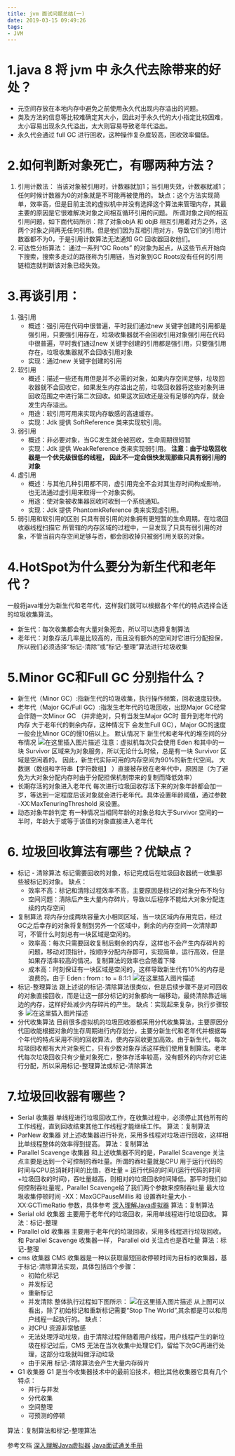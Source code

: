 ```yaml
---
title: jvm 面试问题总结(一)
date: 2019-03-15 09:49:26
tags:
- JVM
---
```



# 1.java 8 将 jvm 中 永久代去除带来的好处？
* 元空间存放在本地内存中避免之前使用永久代出现内存溢出的问题。
* 类及方法的信息等比较难确定其大小，因此对于永久代的大小指定比较困难，太小容易出现永久代溢出，太大则容易导致老年代溢出。
* 永久代会通过 full GC 进行回收，这种操作复杂度较高，回收效率偏低。
# 2.如何判断对象死亡，有哪两种方法？
1. 引用计数法：
当该对象被引用时，计数器就加1；当引用失效，计数器就减1；任何时候计数器为0的对象就是不可能再被使用的。
缺点：这个方法实现简单，效率高，但是目前主流的虚拟机中并没有选择这个算法来管理内存，其最主要的原因是它很难解决对象之间相互循环引用的问题。 所谓对象之间的相互引用问题，如下面代码所示：除了对象objA 和 objB 相互引用着对方之外，这两个对象之间再无任何引用。但是他们因为互相引用对方，导致它们的引用计数器都不为0，于是引用计数算法无法通知 GC 回收器回收他们。
2. 可达性分析算法：
通过一系列“GC Roots” 的对象为起点，从这些节点开始向下搜索，搜索多走过的路径称为引用链，当对象到GC Roots没有任何的引用链相连就判断该对象已经失效。
# 3.再谈引用：
1. 强引用
	* 概述：强引用在代码中很普遍，平时我们通过new 关键字创建的引用都是强引用，只要强引用存在，垃圾收集器就不会回收引用对象强引用在代码中很普遍，平时我们通过new 关键字创建的引用都是强引用，只要强引用存在，垃圾收集器就不会回收引用对象
	* 实现：通过new 关键字创建的引用
2. 软引用
	* 概述：描述一些还有用但是并不必需的对象，如果内存空间足够，垃圾回收器就不会回收它，如果发生内存溢出之前，垃圾回收器将这些对象列进回收范围之中进行第二次回收。如果这次回收还是没有足够的内存，就会发生内存溢出。
	* 用途：软引用可用来实现内存敏感的高速缓存。
	* 实现：Jdk 提供 SoftReference 类来实现软引用。
3. 弱引用
   * 概述：非必要对象，当GC发生就会被回收，生命周期很短暂
   * 实现：Jdk 提供 WeakReference 类来实现弱引用。
   **注意：由于垃圾回收器是一个优先级很低的线程， 因此不一定会很快发现那些只具有弱引用的对象**
4. 虚引用
	* 概述：与其他几种引用都不同，虚引用完全不会对其生存时间构成影响，也无法通过虚引用来取得一个对象实例。
	* 用途：使对象被收集器回收时收到一个系统通知。
	* 实现：Jdk 提供 PhantomkReference 类来实现虚引用。
5. 弱引用和软引用的区别
只具有弱引用的对象拥有更短暂的生命周期。在垃圾回收器线程扫描它 所管辖的内存区域的过程中，一旦发现了只具有弱引用的对象，不管当前内存空间足够与否，都会回收掉只被弱引用关联的对象。
# 4.HotSpot为什么要分为新生代和老年代？
一般将java堆分为新生代和老年代，这样我们就可以根据各个年代的特点选择合适的垃圾收集算法。
* 新生代：每次收集都会有大量对象死去，所以可以选择复制算法
* 老年代：对象存活几率是比较高的，而且没有额外的空间对它进行分配担保，所以我们必须选择“标记-清除”或“标记-整理”算法进行垃圾收集
# 5.Minor GC和Full GC 分别指什么？
* 新生代（Minor GC）:指新生代的垃圾收集，执行操作频繁，回收速度较快。
* 老年代（Major GC/Full GC）:指发生老年代的垃圾回收，出现Major GC经常会伴随一次Minor GC （并非绝对，只有当发生Major GC时 晋升到老年代的内存 大于老年代的剩余内存，这种情况下 会发生Full GC），Major GC的速度一般会比Minor GC的慢10倍以上。
默认情况下 新生代和老年代的堆空间的分布情况
![在这里插入图片描述](https://img.mupaie.com/20190228151004551.png)
注意：虚拟机每次只会使用 Eden 和其中的一块 Survivor 区域来为对象服务，所以无论什么时候，总是有一块 Survivor 区域是空闲着的。 因此，新生代实际可用的内存空间为90%的新生代空间。
大数据（数组和字符串【字符数组】 ）直接被存放在老年代中，原因是（为了避免为大对象分配内存时由于分配担保机制带来的复制而降低效率）
* 长期存活的对象进入老年代
每次进行垃圾回收存活下来的对象年龄都会加一岁，等达到一定程度后该对象就会进行老年代。具体设置年龄阈值，通过参数 -XX:MaxTenuringThreshold 来设置。
* 动态对象年龄判定
有一种情况当相同年龄的对象总和大于Survivor 空间的一半时，年龄大于或等于该值的对象直接进入老年代
# 6. 垃圾回收算法有哪些？优缺点？
* 标记 - 清除算法
标记需要回收的对象，标记完成后在垃圾回收器统一收集那些被标记的对象。
缺点：
  * 效率不高：标记和清除过程效率不高，主要原因是标记的对象分布不均匀
  * 空间问题：清除后产生大量内存碎片，导致以后程序不能给大对象分配连续的内存空间
* 复制算法
将内存分成两块容量大小相同区域，当一块区域内存用完后，经过GC之后幸存的对象将复制到另外一个区域中，剩余的内存空间一次清除即可，不管什么时刻总有一块区域是空闲的。
	* 效率高：每次只需要回收复制后剩余的内存，这样也不会产生内存碎片的问题，移动对顶指针，按顺序分配内存即可，实现简单，运行高效，但是如果存活率较高的情况，复制算法的效率也会随着下降
	* 成本高：时刻保证有一块区域是空闲的，这样导致新生代有10%的内存是浪费的。由于 Eden : from : to = 8:1:1
	![在这里插入图片描述](https://img.mupaie.com/20190307141705245.png)
* 标记-整理算法
跟上述说的标记-清除算法很类似，但是后续步骤不是对可回收的对象直接回收，而是让这一部分标记的对象都向一端移动，最终清除靠近端边的内存，这样好处减少内存碎片的产生。
缺点：实现起来复杂，执行步骤较多
![在这里插入图片描述](https://img.mupaie.com/20190307142226586.png)
* 分代收集算法
目前很多虚拟机的垃圾回收器都采用分代收集算法，主要原因分代回收能根据对象的生存周期进行内存划分，主要分新生代和老年代并根据每个年代的特点采用不同的回收算法，使内存回收更加高效。由于新生代，每次垃圾回收都有大片对象死亡，只有少数对象存活这样我们使用复制算法。老年代每次垃圾回收只有少量对象死亡，整体存活率较高，没有额外的内存对它进行分配，所以采用标记-整理算法或标记-清除算法
# 7.垃圾回收器有哪些？
* Serial 收集器
单线程进行垃圾回收工作，在收集过程中，必须停止其他所有的工作线程，直到回收结束其他工作线程才能继续工作。
算法：复制算法
* ParNew 收集器
对上述收集器进行补充，采用多线程对垃圾进行回收，这样相比单线程整体的效率得到提高。
算法：复制算法
* Parallel Scavenge 收集器
和上述收集器不同的是，Parallel Scavenge 关注点主要是达到一个可控制的吞吐量。所谓的吞吐量就是CPU 用于运行代码的时间与CPU总消耗时间的比值，吞吐量 = 运行代码的时间/(运行代码的时间 +垃圾回收的时间)，吞吐量越高，则相对的垃圾回收时间降低。那平时我们如何控制吞吐量呢，Parallel Scavenge给了我们两个参数来控制吞吐量 最大垃圾收集停顿时间 -XX：MaxGCPauseMillis 和 设置吞吐量大小 -XX:GCTimeRatio 参数，具体参考 [深入理解Java虚拟器]()
算法：复制算法
* Serial old 收集器
主要用于老年代的垃圾回收，采用单线程进行垃圾回收。
算法：标记-整理
* Parallel old 收集器
主要用于老年代的垃圾回收，采用多线程进行垃圾回收。和 Parallel Scavenge 收集器一样， Parallel old 关注点也是吞吐量
算法：标记-整理
* cms 收集器
CMS 收集器是一种以获取最短回收停顿时间为目标的收集器，基于标记-清除算法实现，具体包括四个步骤：
	* 初始化标记
	* 并发标记
	* 重新标记
	* 并发清除
整体执行过程如下图所示：
![在这里插入图片描述](https://img.mupaie.com/20190307151001702.png)
从上图可以看出，除了初始标记和重新标记需要“Stop The World”,其余都是可以和用户线程一起执行的。
缺点：
   * 对CPU 资源非常敏感
   * 无法处理浮动垃圾，由于清除过程伴随着用户线程，用户线程产生的新垃圾在标记过后，CMS 无法在当次收集中处理它们，留给下次GC再进行处理，这部分垃圾就叫做浮动垃圾
   * 由于采用 标记-清除算法会产生大量内存碎片
* G1 收集器
G1 是当今收集器技术中的最前沿技术，相比其他收集器它具有几个特点：
	* 并行与并发
	* 分代收集
	* 空间整理
	* 可预测的停顿

算法：复制算法和标记-整理算法


参考文档
	[深入理解Java虚拟器]()
	[Java面试通关手册](https://github.com/Snailclimb/JavaGuide/blob/master/Java%E7%9B%B8%E5%85%B3/Java%E8%99%9A%E6%8B%9F%E6%9C%BA%EF%BC%88jvm%EF%BC%89.md)


